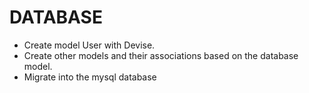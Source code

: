 # DATABASE
* Create model User with Devise.
* Create other models and their associations based on the database model.
* Migrate into the mysql database
